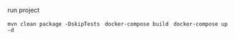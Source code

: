 run project

``mvn clean package -DskipTests
``
``docker-compose build
``
``docker-compose up -d
``



